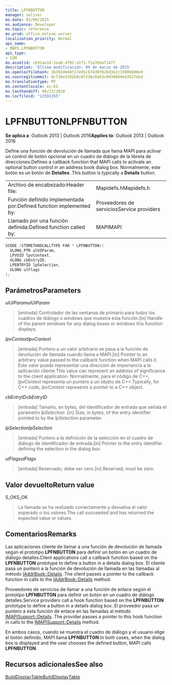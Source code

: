 ```yaml
---
title: LPFNBUTTON
manager: soliver
ms.date: 03/09/2015
ms.audience: Developer
ms.topic: reference
ms.prod: office-online-server
localization_priority: Normal
api_name:
- MAPI.LPFNBUTTON
api_type:
- COM
ms.assetid: cb91ae1d-1ea8-4f02-a1f1-f2a356a71477
description: 'Última modificación: 09 de marzo de 2015'
ms.openlocfilehash: 3b302de68f27e85c67430f82bd3e2c33009600e9
ms.sourcegitcommit: 0cf39e5382b8c6f236c8a63c6036849ed3527ded
ms.translationtype: MT
ms.contentlocale: es-ES
ms.lasthandoff: 08/23/2018
ms.locfileid: "22591355"
---
```

# <a name="lpfnbutton"></a><span data-ttu-id="6fa4f-103">LPFNBUTTON</span><span class="sxs-lookup"><span data-stu-id="6fa4f-103">LPFNBUTTON</span></span>

  
  
<span data-ttu-id="6fa4f-104">**Se aplica a**: Outlook 2013 | Outlook 2016</span><span class="sxs-lookup"><span data-stu-id="6fa4f-104">**Applies to**: Outlook 2013 | Outlook 2016</span></span> 
  
<span data-ttu-id="6fa4f-105">Define una función de devolución de llamada que llama MAPI para activar un control de botón opcional en un cuadro de diálogo de la libreta de direcciones.</span><span class="sxs-lookup"><span data-stu-id="6fa4f-105">Defines a callback function that MAPI calls to activate an optional button control in an address book dialog box.</span></span> <span data-ttu-id="6fa4f-106">Normalmente, este botón es un botón de **Detalles** .</span><span class="sxs-lookup"><span data-stu-id="6fa4f-106">This button is typically a **Details** button.</span></span> 
  
|||
|:-----|:-----|
|<span data-ttu-id="6fa4f-107">Archivo de encabezado:</span><span class="sxs-lookup"><span data-stu-id="6fa4f-107">Header file:</span></span>  <br/> |<span data-ttu-id="6fa4f-108">Mapidefs.h</span><span class="sxs-lookup"><span data-stu-id="6fa4f-108">Mapidefs.h</span></span>  <br/> |
|<span data-ttu-id="6fa4f-109">Función definido implementada por:</span><span class="sxs-lookup"><span data-stu-id="6fa4f-109">Defined function implemented by:</span></span>  <br/> |<span data-ttu-id="6fa4f-110">Proveedores de servicios</span><span class="sxs-lookup"><span data-stu-id="6fa4f-110">Service providers</span></span>  <br/> |
|<span data-ttu-id="6fa4f-111">Llamado por una función definida:</span><span class="sxs-lookup"><span data-stu-id="6fa4f-111">Defined function called by:</span></span>  <br/> |<span data-ttu-id="6fa4f-112">MAPI</span><span class="sxs-lookup"><span data-stu-id="6fa4f-112">MAPI</span></span>  <br/> |
   
```cpp
SCODE (STDMETHODCALLTYPE FAR * LPFNBUTTON)(
  ULONG_PTR ulUIParam,
  LPVOID lpvContext,
  ULONG cbEntryID,
  LPENTRYID lpSelection,
  ULONG ulFlags
);
```

## <a name="parameters"></a><span data-ttu-id="6fa4f-113">Parámetros</span><span class="sxs-lookup"><span data-stu-id="6fa4f-113">Parameters</span></span>

 <span data-ttu-id="6fa4f-114">_ulUIParam_</span><span class="sxs-lookup"><span data-stu-id="6fa4f-114">_ulUIParam_</span></span>
  
> <span data-ttu-id="6fa4f-115">[entrada] Controlador de las ventanas de primario para todos los cuadros de diálogo o windows que muestra esta función.</span><span class="sxs-lookup"><span data-stu-id="6fa4f-115">[in] Handle of the parent windows for any dialog boxes or windows this function displays.</span></span>
    
 <span data-ttu-id="6fa4f-116">_lpvContext_</span><span class="sxs-lookup"><span data-stu-id="6fa4f-116">_lpvContext_</span></span>
  
> <span data-ttu-id="6fa4f-117">[entrada] Puntero a un valor arbitrario se pasa a la función de devolución de llamada cuando llama a MAPI.</span><span class="sxs-lookup"><span data-stu-id="6fa4f-117">[in] Pointer to an arbitrary value passed to the callback function when MAPI calls it.</span></span> <span data-ttu-id="6fa4f-118">Este valor puede representar una dirección de importancia a la aplicación cliente.</span><span class="sxs-lookup"><span data-stu-id="6fa4f-118">This value can represent an address of significance to the client application.</span></span> <span data-ttu-id="6fa4f-119">Normalmente, para el código de C++, _lpvContext_ representa un puntero a un objeto de C++.</span><span class="sxs-lookup"><span data-stu-id="6fa4f-119">Typically, for C++ code,  _lpvContext_ represents a pointer to a C++ object.</span></span> 
    
 <span data-ttu-id="6fa4f-120">_cbEntryID_</span><span class="sxs-lookup"><span data-stu-id="6fa4f-120">_cbEntryID_</span></span>
  
> <span data-ttu-id="6fa4f-121">[entrada] Tamaño, en bytes, del identificador de entrada que señala el parámetro _lpSelection_ .</span><span class="sxs-lookup"><span data-stu-id="6fa4f-121">[in] Size, in bytes, of the entry identifier pointed to by the  _lpSelection_ parameter.</span></span> 
    
 <span data-ttu-id="6fa4f-122">_lpSelection_</span><span class="sxs-lookup"><span data-stu-id="6fa4f-122">_lpSelection_</span></span>
  
> <span data-ttu-id="6fa4f-123">[entrada] Puntero a la definición de la selección en el cuadro de diálogo de identificador de entrada.</span><span class="sxs-lookup"><span data-stu-id="6fa4f-123">[in] Pointer to the entry identifier defining the selection in the dialog box.</span></span>
    
 <span data-ttu-id="6fa4f-124">_ulFlags_</span><span class="sxs-lookup"><span data-stu-id="6fa4f-124">_ulFlags_</span></span>
  
> <span data-ttu-id="6fa4f-125">[entrada] Reservado; debe ser cero.</span><span class="sxs-lookup"><span data-stu-id="6fa4f-125">[in] Reserved; must be zero.</span></span>
    
## <a name="return-value"></a><span data-ttu-id="6fa4f-126">Valor devuelto</span><span class="sxs-lookup"><span data-stu-id="6fa4f-126">Return value</span></span>

<span data-ttu-id="6fa4f-127">S_OK</span><span class="sxs-lookup"><span data-stu-id="6fa4f-127">S_OK</span></span> 
  
> <span data-ttu-id="6fa4f-128">La llamada se ha realizado correctamente y devuelva el valor esperado o los valores.</span><span class="sxs-lookup"><span data-stu-id="6fa4f-128">The call succeeded and has returned the expected value or values.</span></span>
    
## <a name="remarks"></a><span data-ttu-id="6fa4f-129">Comentarios</span><span class="sxs-lookup"><span data-stu-id="6fa4f-129">Remarks</span></span>

<span data-ttu-id="6fa4f-130">Las aplicaciones cliente de llamar a una función de devolución de llamada según el prototipo **LPFNBUTTON** para definir un botón en un cuadro de diálogo detalles.</span><span class="sxs-lookup"><span data-stu-id="6fa4f-130">Client applications call a callback function based on the **LPFNBUTTON** prototype to define a button in a details dialog box.</span></span> <span data-ttu-id="6fa4f-131">El cliente pasa un puntero a la función de devolución de llamada en las llamadas al método [IAddrBook::Details](iaddrbook-details.md) .</span><span class="sxs-lookup"><span data-stu-id="6fa4f-131">The client passes a pointer to the callback function in calls to the [IAddrBook::Details](iaddrbook-details.md) method.</span></span> 
  
<span data-ttu-id="6fa4f-132">Proveedores de servicios de llamar a una función de enlace según el prototipo **LPFNBUTTON** para definir un botón en un cuadro de diálogo detalles.</span><span class="sxs-lookup"><span data-stu-id="6fa4f-132">Service providers call a hook function based on the **LPFNBUTTON** prototype to define a button in a details dialog box.</span></span> <span data-ttu-id="6fa4f-133">El proveedor pasa un puntero a esta función de enlace en las llamadas al método [IMAPISupport::Details](imapisupport-details.md) .</span><span class="sxs-lookup"><span data-stu-id="6fa4f-133">The provider passes a pointer to this hook function in calls to the [IMAPISupport::Details](imapisupport-details.md) method.</span></span> 
  
<span data-ttu-id="6fa4f-134">En ambos casos, cuando se muestra el cuadro de diálogo y el usuario elige el botón definido, MAPI llama **LPFNBUTTON**.</span><span class="sxs-lookup"><span data-stu-id="6fa4f-134">In both cases, when the dialog box is displayed and the user chooses the defined button, MAPI calls **LPFNBUTTON**.</span></span> 
  
## <a name="see-also"></a><span data-ttu-id="6fa4f-135">Recursos adicionales</span><span class="sxs-lookup"><span data-stu-id="6fa4f-135">See also</span></span>



[<span data-ttu-id="6fa4f-136">BuildDisplayTable</span><span class="sxs-lookup"><span data-stu-id="6fa4f-136">BuildDisplayTable</span></span>](builddisplaytable.md)

